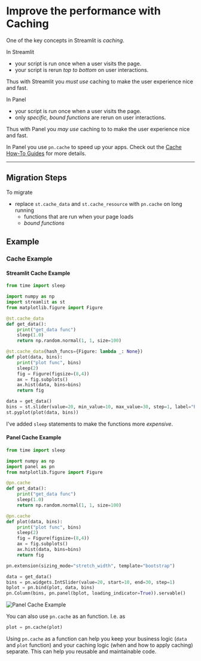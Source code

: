 # Improve the performance with Caching

One of the key concepts in Streamlit is *caching*.

In Streamlit

- your script is run once when a user visits the page.
- your script is rerun *top to bottom* on user interactions.

Thus with Streamlit you *must use* caching to make the user experience nice and fast.

In Panel

- your script is run once when a user visits the page.
- only *specific, bound functions* are rerun on user interactions.

Thus with Panel you *may use* caching to to make the user experience nice and fast.

In Panel you use `pn.cache` to speed up your apps. Check out the [Cache How-To Guides](../caching/index.md) for more details.

---

## Migration Steps

To migrate

- replace `st.cache_data` and `st.cache_resource` with `pn.cache` on long running
  - functions that are run when your page loads
  - *bound functions*

## Example

### Cache Example

#### Streamlit Cache Example

```python
from time import sleep

import numpy as np
import streamlit as st
from matplotlib.figure import Figure

@st.cache_data
def get_data():
    print("get_data func")
    sleep(1.0)
    return np.random.normal(1, 1, size=100)

@st.cache_data(hash_funcs={Figure: lambda _: None})
def plot(data, bins):
    print("plot func", bins)
    sleep(2)
    fig = Figure(figsize=(8,4))
    ax = fig.subplots()
    ax.hist(data, bins=bins)
    return fig

data = get_data()
bins = st.slider(value=20, min_value=10, max_value=30, step=1, label="Bins")
st.pyplot(plot(data, bins))
```

I've added `sleep` statements to make the functions more *expensive*.

#### Panel Cache Example

```python
from time import sleep

import numpy as np
import panel as pn
from matplotlib.figure import Figure

@pn.cache
def get_data():
    print("get_data func")
    sleep(1.0)
    return np.random.normal(1, 1, size=100)

@pn.cache
def plot(data, bins):
    print("plot func", bins)
    sleep(2)
    fig = Figure(figsize=(8,4))
    ax = fig.subplots()
    ax.hist(data, bins=bins)
    return fig

pn.extension(sizing_mode="stretch_width", template="bootstrap")

data = get_data()
bins = pn.widgets.IntSlider(value=20, start=10, end=30, step=1)
bplot = pn.bind(plot, data, bins)
pn.Column(bins, pn.panel(bplot, loading_indicator=True)).servable()
```

![Panel Cache Example](https://assets.holoviz.org/panel/gifs/panel_cache_example.gif)

You can also use `pn.cache` as an function. I.e. as

```python
plot = pn.cache(plot)
```

Using `pn.cache` as a function can help you keep your business logic
(`data` and `plot` function) and your caching logic (when and how to apply caching) separate. This
can help you reusable and maintainable code.
